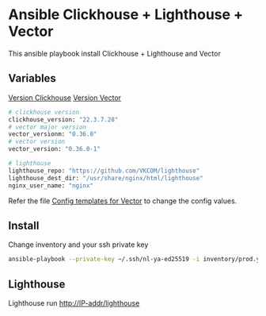 # Ansible Clickhouse + Lighthouse + Vector

This ansible playbook install Clickhouse + Lighthouse and Vector

## Variables

[Version Clickhouse](https://packages.clickhouse.com/rpm/stable/)
[Version Vector](https://packages.timber.io/vector/)

```bash
# clickhouse version 
clickhouse_version: "22.3.7.28"
# vector major version 
vector_versionm: "0.36.0"
# vector version 
vector_version: "0.36.0-1"

# lighthouse
lighthouse_repo: "https://github.com/VKCOM/lighthouse"
lighthouse_dest_dir: "/usr/share/nginx/html/lighthouse"
nginx_user_name: "nginx"

```

Refer the file [Config templates for Vector](./templates/vector.j2) to change the config values.

## Install

Change inventory and your ssh private key

```bash
ansible-playbook --private-key ~/.ssh/nl-ya-ed25519 -i inventory/prod.yml site.yml
```

## Lighthouse

Lighthouse run <http://IP-addr/lighthouse>
